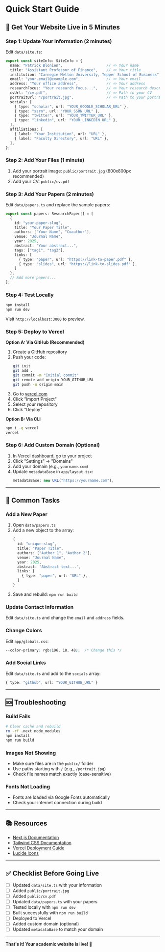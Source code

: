 # Quick Start Guide

## 🚀 Get Your Website Live in 5 Minutes

### Step 1: Update Your Information (2 minutes)

Edit `data/site.ts`:

```typescript
export const siteInfo: SiteInfo = {
  name: "Patrick Blonien",                    // ✏️ Your name
  title: "Assistant Professor of Finance",    // ✏️ Your title
  institution: "Carnegie Mellon University, Tepper School of Business",  // ✏️ Your institution
  email: "your.email@example.com",            // ✏️ Your email
  address: "Your office address",             // ✏️ Your address
  researchFocus: "Your research focus...",    // ✏️ Your research description
  cvUrl: "/cv.pdf",                           // ✏️ Path to your CV
  portraitUrl: "/portrait.jpg",               // ✏️ Path to your portrait
  socials: [
    { type: "scholar", url: "YOUR_GOOGLE_SCHOLAR_URL" },
    { type: "ssrn", url: "YOUR_SSRN_URL" },
    { type: "twitter", url: "YOUR_TWITTER_URL" },
    { type: "linkedin", url: "YOUR_LINKEDIN_URL" },
  ],
  affiliations: [
    { label: "Your Institution", url: "URL" },
    { label: "Faculty Directory", url: "URL" },
  ],
};
```

### Step 2: Add Your Files (1 minute)

1. Add your portrait image: `public/portrait.jpg` (800x800px recommended)
2. Add your CV: `public/cv.pdf`

### Step 3: Add Your Papers (2 minutes)

Edit `data/papers.ts` and replace the sample papers:

```typescript
export const papers: ResearchPaper[] = [
  {
    id: "your-paper-slug",
    title: "Your Paper Title",
    authors: ["Your Name", "Coauthor"],
    venue: "Journal Name",
    year: 2025,
    abstract: "Your abstract...",
    tags: ["tag1", "tag2"],
    links: [
      { type: "paper", url: "https://link-to-paper.pdf" },
      { type: "slides", url: "https://link-to-slides.pdf" },
    ]
  },
  // Add more papers...
];
```

### Step 4: Test Locally

```bash
npm install
npm run dev
```

Visit `http://localhost:3000` to preview.

### Step 5: Deploy to Vercel

**Option A: Via GitHub (Recommended)**
1. Create a GitHub repository
2. Push your code:
   ```bash
   git init
   git add .
   git commit -m "Initial commit"
   git remote add origin YOUR_GITHUB_URL
   git push -u origin main
   ```
3. Go to [vercel.com](https://vercel.com)
4. Click "Import Project"
5. Select your repository
6. Click "Deploy"

**Option B: Via CLI**
```bash
npm i -g vercel
vercel
```

### Step 6: Add Custom Domain (Optional)

1. In Vercel dashboard, go to your project
2. Click "Settings" → "Domains"
3. Add your domain (e.g., `yourname.com`)
4. Update `metadataBase` in `app/layout.tsx`:
   ```typescript
   metadataBase: new URL("https://yourname.com"),
   ```

---

## 📝 Common Tasks

### Add a New Paper

1. Open `data/papers.ts`
2. Add a new object to the array:
   ```typescript
   {
     id: "unique-slug",
     title: "Paper Title",
     authors: ["Author 1", "Author 2"],
     venue: "Journal Name",
     year: 2025,
     abstract: "Abstract text...",
     links: [
       { type: "paper", url: "URL" },
     ]
   }
   ```
3. Save and rebuild: `npm run build`

### Update Contact Information

Edit `data/site.ts` and change the `email` and `address` fields.

### Change Colors

Edit `app/globals.css`:
```css
--color-primary: rgb(196, 18, 48);  /* Change this */
```

### Add Social Links

Edit `data/site.ts` and add to the `socials` array:
```typescript
{ type: "github", url: "YOUR_GITHUB_URL" }
```

---

## 🆘 Troubleshooting

### Build Fails
```bash
# Clear cache and rebuild
rm -rf .next node_modules
npm install
npm run build
```

### Images Not Showing
- Make sure files are in the `public/` folder
- Use paths starting with `/` (e.g., `/portrait.jpg`)
- Check file names match exactly (case-sensitive)

### Fonts Not Loading
- Fonts are loaded via Google Fonts automatically
- Check your internet connection during build

---

## 📚 Resources

- [Next.js Documentation](https://nextjs.org/docs)
- [Tailwind CSS Documentation](https://tailwindcss.com/docs)
- [Vercel Deployment Guide](https://vercel.com/docs)
- [Lucide Icons](https://lucide.dev)

---

## ✅ Checklist Before Going Live

- [ ] Updated `data/site.ts` with your information
- [ ] Added `public/portrait.jpg`
- [ ] Added `public/cv.pdf`
- [ ] Updated `data/papers.ts` with your papers
- [ ] Tested locally with `npm run dev`
- [ ] Built successfully with `npm run build`
- [ ] Deployed to Vercel
- [ ] Added custom domain (optional)
- [ ] Updated `metadataBase` to match your domain

---

**That's it! Your academic website is live! 🎉**

